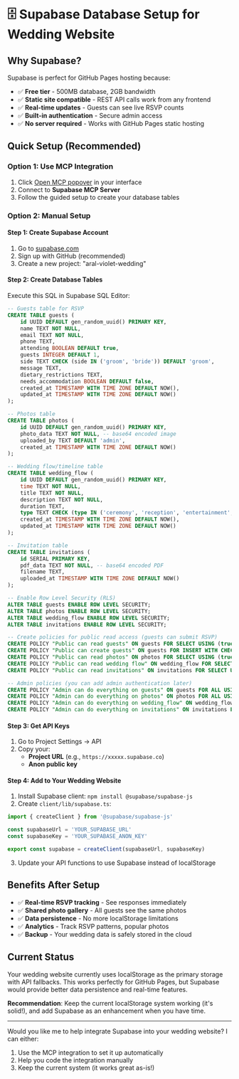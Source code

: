 # 🗄️ Supabase Database Setup for Wedding Website

## Why Supabase?
Supabase is perfect for GitHub Pages hosting because:
- ✅ **Free tier** - 500MB database, 2GB bandwidth
- ✅ **Static site compatible** - REST API calls work from any frontend
- ✅ **Real-time updates** - Guests can see live RSVP counts
- ✅ **Built-in authentication** - Secure admin access
- ✅ **No server required** - Works with GitHub Pages static hosting

## Quick Setup (Recommended)

### Option 1: Use MCP Integration
1. Click [Open MCP popover](#open-mcp-popover) in your interface
2. Connect to **Supabase MCP Server** 
3. Follow the guided setup to create your database tables

### Option 2: Manual Setup

#### Step 1: Create Supabase Account
1. Go to [supabase.com](https://supabase.com)
2. Sign up with GitHub (recommended)
3. Create a new project: "aral-violet-wedding"

#### Step 2: Create Database Tables
Execute this SQL in Supabase SQL Editor:

```sql
-- Guests table for RSVP
CREATE TABLE guests (
    id UUID DEFAULT gen_random_uuid() PRIMARY KEY,
    name TEXT NOT NULL,
    email TEXT NOT NULL,
    phone TEXT,
    attending BOOLEAN DEFAULT true,
    guests INTEGER DEFAULT 1,
    side TEXT CHECK (side IN ('groom', 'bride')) DEFAULT 'groom',
    message TEXT,
    dietary_restrictions TEXT,
    needs_accommodation BOOLEAN DEFAULT false,
    created_at TIMESTAMP WITH TIME ZONE DEFAULT NOW(),
    updated_at TIMESTAMP WITH TIME ZONE DEFAULT NOW()
);

-- Photos table
CREATE TABLE photos (
    id UUID DEFAULT gen_random_uuid() PRIMARY KEY,
    photo_data TEXT NOT NULL, -- base64 encoded image
    uploaded_by TEXT DEFAULT 'admin',
    created_at TIMESTAMP WITH TIME ZONE DEFAULT NOW()
);

-- Wedding flow/timeline table
CREATE TABLE wedding_flow (
    id UUID DEFAULT gen_random_uuid() PRIMARY KEY,
    time TEXT NOT NULL,
    title TEXT NOT NULL,
    description TEXT NOT NULL,
    duration TEXT,
    type TEXT CHECK (type IN ('ceremony', 'reception', 'entertainment', 'meal', 'special')) DEFAULT 'ceremony',
    created_at TIMESTAMP WITH TIME ZONE DEFAULT NOW(),
    updated_at TIMESTAMP WITH TIME ZONE DEFAULT NOW()
);

-- Invitation table
CREATE TABLE invitations (
    id SERIAL PRIMARY KEY,
    pdf_data TEXT NOT NULL, -- base64 encoded PDF
    filename TEXT,
    uploaded_at TIMESTAMP WITH TIME ZONE DEFAULT NOW()
);

-- Enable Row Level Security (RLS)
ALTER TABLE guests ENABLE ROW LEVEL SECURITY;
ALTER TABLE photos ENABLE ROW LEVEL SECURITY;
ALTER TABLE wedding_flow ENABLE ROW LEVEL SECURITY;
ALTER TABLE invitations ENABLE ROW LEVEL SECURITY;

-- Create policies for public read access (guests can submit RSVP)
CREATE POLICY "Public can read guests" ON guests FOR SELECT USING (true);
CREATE POLICY "Public can create guests" ON guests FOR INSERT WITH CHECK (true);
CREATE POLICY "Public can read photos" ON photos FOR SELECT USING (true);
CREATE POLICY "Public can read wedding flow" ON wedding_flow FOR SELECT USING (true);
CREATE POLICY "Public can read invitations" ON invitations FOR SELECT USING (true);

-- Admin policies (you can add admin authentication later)
CREATE POLICY "Admin can do everything on guests" ON guests FOR ALL USING (true);
CREATE POLICY "Admin can do everything on photos" ON photos FOR ALL USING (true);
CREATE POLICY "Admin can do everything on wedding_flow" ON wedding_flow FOR ALL USING (true);
CREATE POLICY "Admin can do everything on invitations" ON invitations FOR ALL USING (true);
```

#### Step 3: Get API Keys
1. Go to Project Settings → API
2. Copy your:
   - **Project URL** (e.g., `https://xxxxx.supabase.co`)
   - **Anon public key**

#### Step 4: Add to Your Wedding Website
1. Install Supabase client: `npm install @supabase/supabase-js`
2. Create `client/lib/supabase.ts`:

```typescript
import { createClient } from '@supabase/supabase-js'

const supabaseUrl = 'YOUR_SUPABASE_URL'
const supabaseKey = 'YOUR_SUPABASE_ANON_KEY'

export const supabase = createClient(supabaseUrl, supabaseKey)
```

3. Update your API functions to use Supabase instead of localStorage

## Benefits After Setup
- ✅ **Real-time RSVP tracking** - See responses immediately
- ✅ **Shared photo gallery** - All guests see the same photos
- ✅ **Data persistence** - No more localStorage limitations
- ✅ **Analytics** - Track RSVP patterns, popular photos
- ✅ **Backup** - Your wedding data is safely stored in the cloud

## Current Status
Your wedding website currently uses localStorage as the primary storage with API fallbacks. This works perfectly for GitHub Pages, but Supabase would provide better data persistence and real-time features.

**Recommendation**: Keep the current localStorage system working (it's solid!), and add Supabase as an enhancement when you have time.

---

Would you like me to help integrate Supabase into your wedding website? I can either:
1. Use the MCP integration to set it up automatically
2. Help you code the integration manually
3. Keep the current system (it works great as-is!)
